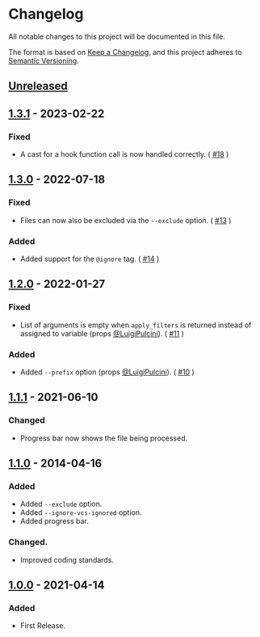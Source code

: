 # Changelog
All notable changes to this project will be documented in this file.

The format is based on [Keep a Changelog](https://keepachangelog.com/en/1.0.0/),
and this project adheres to [Semantic Versioning](https://semver.org/spec/v2.0.0.html).

## [Unreleased]

## [1.3.1] - 2023-02-22
### Fixed
- A cast for a hook function call is now handled correctly. ( [#18](https://github.com/pronamic/wp-documentor/issues/18) )

## [1.3.0] - 2022-07-18
### Fixed
- Files can now also be excluded via the `--exclude` option. ( [#13](https://github.com/pronamic/wp-documentor/issues/13) )

### Added
- Added support for the `@ignore` tag. ( [#14](https://github.com/pronamic/wp-documentor/issues/14) )

## [1.2.0] - 2022-01-27
### Fixed
- List of arguments is empty when `apply_filters` is returned instead of assigned to variable (props [@LuigiPulcini](https://github.com/LuigiPulcini)). ( [#11](https://github.com/pronamic/wp-documentor/issues/11) )

### Added
- Added `--prefix` option (props [@LuigiPulcini](https://github.com/LuigiPulcini)). ( [#10](https://github.com/pronamic/wp-documentor/pull/10) )

## [1.1.1] - 2021-06-10
### Changed
- Progress bar now shows the file being processed.

## [1.1.0] - 2014-04-16
### Added
- Added `--exclude` option.
- Added `--ignore-vcs-ignored` option.
- Added progress bar.

### Changed.
- Improved coding standards.

## [1.0.0] - 2021-04-14
### Added
- First Release.

[Unreleased]: https://github.com/pronamic/wp-documentor/compare/1.3.1...HEAD
[1.3.1]: https://github.com/pronamic/wp-documentor/compare/1.3.0...1.3.1
[1.3.0]: https://github.com/pronamic/wp-documentor/compare/1.2.0...1.3.0
[1.2.0]: https://github.com/pronamic/wp-documentor/compare/1.1.1...1.2.0
[1.1.1]: https://github.com/pronamic/wp-documentor/compare/1.1.0...1.1.1
[1.1.0]: https://github.com/pronamic/wp-documentor/compare/1.0.0...1.1.0
[1.0.0]: https://github.com/pronamic/wp-documentor/releases/tag/1.0.0
